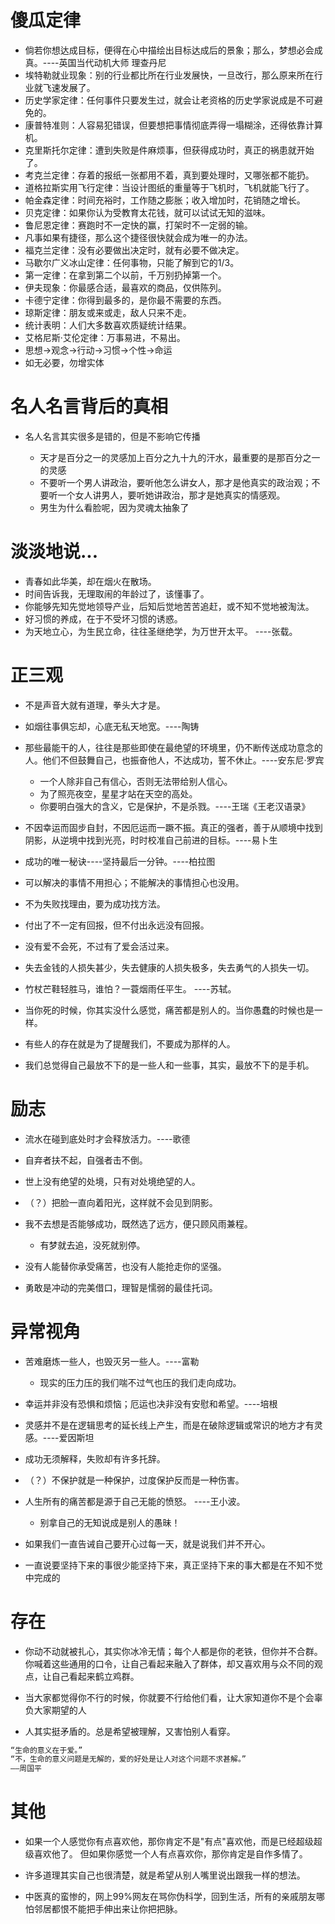 # 傻瓜定律

- 倘若你想达成目标，便得在心中描绘出目标达成后的景象；那么，梦想必会成真。----英国当代动机大师 理查丹尼
- 埃特勒就业现象：别的行业都比所在行业发展快，一旦改行，那么原来所在行业就飞速发展了。
- 历史学家定律：任何事件只要发生过，就会让老资格的历史学家说成是不可避免的。
- 康普特准则：人容易犯错误，但要想把事情彻底弄得一塌糊涂，还得依靠计算机。
- 克里斯托尔定律：遭到失败是件麻烦事，但获得成功时，真正的祸患就开始了。
- 考克兰定律：存着的报纸一张都用不着，真到要处理时，又哪张都不能扔。
- 道格拉斯实用飞行定律：当设计图纸的重量等于飞机时，飞机就能飞行了。
- 帕金森定律：时间充裕时，工作随之膨胀；收入增加时，花销随之增长。
- 贝克定律：如果你认为受教育太花钱，就可以试试无知的滋味。
- 鲁尼恩定律：赛跑时不一定快的赢，打架时不一定弱的输。
- 凡事如果有捷径，那么这个捷径很快就会成为唯一的办法。
- 福克兰定律：没有必要做出决定时，就有必要不做决定。
- 马歇尔广义冰山定律：任何事物，只能了解到它的1/3。
- 第一定律：在拿到第二个以前，千万别扔掉第一个。
- 伊夫现象：你最感合适，最喜欢的商品，仅供陈列。
- 卡德宁定律：你得到最多的，是你最不需要的东西。
- 琼斯定律：朋友或来或走，敌人只来不走。
- 统计表明：人们大多数喜欢质疑统计结果。
- 艾格尼斯·艾伦定律：万事易进，不易出。
- 思想→观念→行动→习惯→个性→命运
- 如无必要，勿增实体

# 名人名言背后的真相

- 名人名言其实很多是错的，但是不影响它传播

  - 天才是百分之一的灵感加上百分之九十九的汗水，最重要的是那百分之一的灵感
  - 不要听一个男人讲政治，要听他怎么讲女人，那才是他真实的政治观；不要听一个女人讲男人，要听她讲政治，那才是她真实的情感观。
  - 男生为什么看脸呢，因为灵魂太抽象了

# 淡淡地说...

- 青春如此华美，却在烟火在散场。
- 时间告诉我，无理取闹的年龄过了，该懂事了。
- 你能够先知先觉地领导产业，后知后觉地苦苦追赶，或不知不觉地被淘汰。
- 好习惯的养成，在于不受坏习惯的诱惑。
- 为天地立心，为生民立命，往往圣继绝学，为万世开太平。 ----张载。

# 正三观

- 不是声音大就有道理，拳头大才是。
- 如烟往事俱忘却，心底无私天地宽。----陶铸
- 那些最能干的人，往往是那些即使在最绝望的环境里，仍不断传送成功意念的人。他们不但鼓舞自己，也振奋他人，不达成功，誓不休止。----安东尼·罗宾

  - 一个人除非自己有信心，否则无法带给别人信心。
  - 为了照亮夜空，星星才站在天空的高处。
  - 你要明白强大的含义，它是保护，不是杀戮。----王瑞《王老汉语录》

- 不因幸运而固步自封，不因厄运而一蹶不振。真正的强者，善于从顺境中找到阴影，从逆境中找到光亮，时时校准自己前进的目标。----易卜生

- 成功的唯一秘诀----坚持最后一分钟。----柏拉图

- 可以解决的事情不用担心；不能解决的事情担心也没用。

- 不为失败找理由，要为成功找方法。

- 付出了不一定有回报，但不付出永远没有回报。

- 没有爱不会死，不过有了爱会活过来。

- 失去金钱的人损失甚少，失去健康的人损失极多，失去勇气的人损失一切。

- 竹杖芒鞋轻胜马，谁怕？一蓑烟雨任平生。 ----苏轼。
- 当你死的时候，你其实没什么感觉，痛苦都是别人的。当你愚蠢的时候也是一样。
- 有些人的存在就是为了提醒我们，不要成为那样的人。
- 我们总觉得自己最放不下的是一些人和一些事，其实，最放不下的是手机。

# 励志

- 流水在碰到底处时才会释放活力。----歌德
- 自弃者扶不起，自强者击不倒。
- 世上没有绝望的处境，只有对处境绝望的人。
- （？）把脸一直向着阳光，这样就不会见到阴影。
- 我不去想是否能够成功，既然选了远方，便只顾风雨兼程。

  - 有梦就去追，没死就别停。

- 没有人能替你承受痛苦，也没有人能抢走你的坚强。
- 勇敢是冲动的完美借口，理智是懦弱的最佳托词。

# 异常视角

- 苦难磨炼一些人，也毁灭另一些人。----富勒

  - 现实的压力压的我们喘不过气也压的我们走向成功。

- 幸运并非没有恐惧和烦恼；厄运也决非没有安慰和希望。----培根

- 灵感并不是在逻辑思考的延长线上产生，而是在破除逻辑或常识的地方才有灵感。----爱因斯坦

- 成功无须解释，失败却有许多托辞。

- （？）不保护就是一种保护，过度保护反而是一种伤害。

- 人生所有的痛苦都是源于自己无能的愤怒。 ----王小波。

  - 别拿自己的无知说成是别人的愚昧！

- 如果我们一直告诫自己要开心过每一天，就是说我们并不开心。
- 一直说要坚持下来的事很少能坚持下来，真正坚持下来的事大都是在不知不觉中完成的

# 存在

- 你动不动就被扎心，其实你冰冷无情；每个人都是你的老铁，但你并不合群。你喊着这些通用的口令，让自己看起来融入了群体，却又喜欢用与众不同的观点，让自己看起来鹤立鸡群。
- 当大家都觉得你不行的时候，你就要不行给他们看，让大家知道你不是个会辜负大家期望的人

- 人其实挺矛盾的。总是希望被理解，又害怕别人看穿。

```javascript
“生命的意义在于爱。”
“不，生命的意义问题是无解的，爱的好处是让人对这个问题不求甚解。”
——周国平
```

# 其他

- 如果一个人感觉你有点喜欢他，那你肯定不是"有点"喜欢他，而是已经超级超级喜欢他了。 但如果你感觉一个人有点喜欢你，那你肯定是自作多情了。

- 许多道理其实自己也很清楚，就是希望从别人嘴里说出跟我一样的想法。

- 中医真的蛮惨的，网上99%网友在骂你伪科学，回到生活，所有的亲戚朋友哪怕邻居都恨不能把手伸出来让你把把脉。
